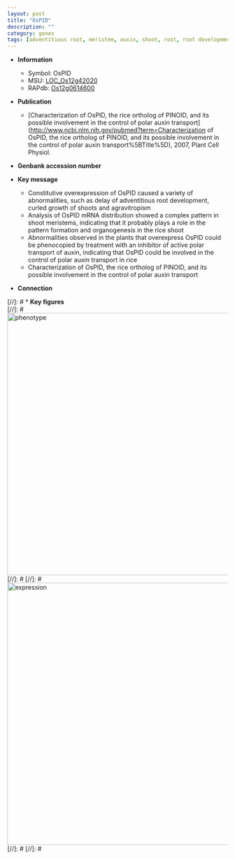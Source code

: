 ```yaml
---
layout: post
title: "OsPID"
description: ""
category: genes
tags: [adventitious root, meristem, auxin, shoot, root, root development, growth]
---
```


* **Information**  
    + Symbol: OsPID  
    + MSU: [LOC_Os12g42020](http://rice.plantbiology.msu.edu/cgi-bin/ORF_infopage.cgi?orf=LOC_Os12g42020)  
    + RAPdb: [Os12g0614600](http://rapdb.dna.affrc.go.jp/viewer/gbrowse_details/irgsp1?name=Os12g0614600)  

* **Publication**  
    + [Characterization of OsPID, the rice ortholog of PINOID, and its possible involvement in the control of polar auxin transport](http://www.ncbi.nlm.nih.gov/pubmed?term=Characterization of OsPID, the rice ortholog of PINOID, and its possible involvement in the control of polar auxin transport%5BTitle%5D), 2007, Plant Cell Physiol.

* **Genbank accession number**  

* **Key message**  
    + Constitutive overexpression of OsPID caused a variety of abnormalities, such as delay of adventitious root development, curled growth of shoots and agravitropism
    + Analysis of OsPID mRNA distribution showed a complex pattern in shoot meristems, indicating that it probably plays a role in the pattern formation and organogenesis in the rice shoot
    + Abnormalities observed in the plants that overexpress OsPID could be phenocopied by treatment with an inhibitor of active polar transport of auxin, indicating that OsPID could be involved in the control of polar auxin transport in rice
    + Characterization of OsPID, the rice ortholog of PINOID, and its possible involvement in the control of polar auxin transport

* **Connection**  

[//]: # * **Key figures**  
[//]: # <img src="http://funRiceGenes.github.io/images/OsPID.pheno.png" alt="phenotype"  style="width: 600px;"/>
[//]: # 
[//]: # <img src="http://funRiceGenes.github.io/images/OsPID.exp.png" alt="expression"  style="width: 600px;"/>
[//]: # 
[//]: # 

